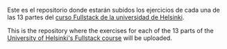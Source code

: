Este es el repositorio donde estarán subidos los ejercicios de cada una de las 13 partes del [curso Fullstack de la universidad de Helsinki](https://fullstackopen.com/es/).

This is the repository where the exercises for each of the 13 parts of the [University of Helsinki's Fullstack course](https://fullstackopen.com/es/) will be uploaded.
